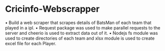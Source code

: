 # Cricinfo-Webscrapper

• Build a web scraper that scrapes details of BatsMan of each team that
  played in a ipl.
• Request package was used to make parallel requests to the server and
  cheerio is used to extract data out of it.
• Nodejs fs module was used to create directories of each team and xlsx
  module is used to create excel file for each Player.
